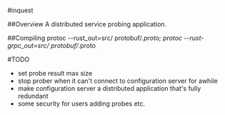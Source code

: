 #inquest

##Overview
A distributed service probing application.

##Compiling
protoc --rust_out=src/ protobuf/*.proto; protoc --rust-grpc_out=src/ protobuf/*.proto

#TODO
- set probe result max size
- stop prober when it can't connect to configuration server for awhile
- make configuration server a distributed application that's fully redundant
- some security for users adding probes etc.
